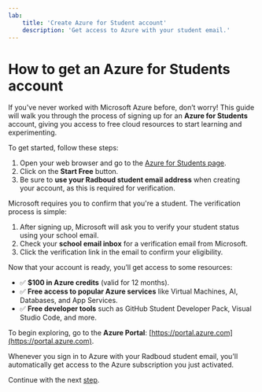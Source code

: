 ```yaml
---
lab:
    title: 'Create Azure for Student account'
    description: 'Get access to Azure with your student email.'
---
```


# How to get an Azure for Students account  

If you've never worked with Microsoft Azure before, don’t worry! This guide will walk you through the process of signing up for an **Azure for Students** account, giving you access to free cloud resources to start learning and experimenting.  

To get started, follow these steps:  

1. Open your web browser and go to the [Azure for Students page](https://azure.microsoft.com/en-us/free/students/).  
1. Click on the **Start Free** button.  
1. Be sure to **use your Radboud student email address** when creating your account, as this is required for verification.

Microsoft requires you to confirm that you're a student. The verification process is simple:  

1. After signing up, Microsoft will ask you to verify your student status using your school email.  
2. Check your **school email inbox** for a verification email from Microsoft.  
3. Click the verification link in the email to confirm your eligibility.  

Now that your account is ready, you’ll get access to some resources:  

- ✅ **$100 in Azure credits** (valid for 12 months).  
- ✅ **Free access to popular Azure services** like Virtual Machines, AI, Databases, and App Services.  
- ✅ **Free developer tools** such as GitHub Student Developer Pack, Visual Studio Code, and more.  

To begin exploring, go to the **Azure Portal**: [https://portal.azure.com](https://portal.azure.com).

Whenever you sign in to Azure with your Radboud student email, you'll automatically get access to the Azure subscription you just activated.

Continue with the next [step]().
